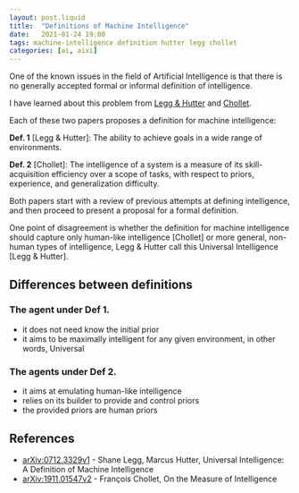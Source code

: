 ```yaml
---
layout: post.liquid
title:  "Definitions of Machine Intelligence"
date:   2021-01-24 19:00
tags: machine-intelligence definition hutter legg chollet
categories: [ai, aixi]
---
```


One of the known issues in the field of Artificial Intelligence is that
there is no generally accepted formal or informal definition of intelligence.

I have learned about this problem from [Legg & Hutter](https://arxiv.org/abs/0712.3329v1)
and [Chollet](https://arxiv.org/abs/1911.01547v2).

Each of these two papers proposes a definition for machine intelligence:

**Def. 1** [Legg & Hutter]: 
  The ability to achieve goals in a wide range of environments.

**Def. 2** [Chollet]: 
  The intelligence of a system is a measure of its skill-acquisition efficiency
  over a scope of tasks, with respect to priors, experience, and generalization difficulty. 

Both papers start with a review of previous attempts at defining intelligence, and then proceed to present
a proposal for a formal definition.

One point of disagreement is whether the definition for machine intelligence 
should capture only human-like intelligence [Chollet] or more general, non-human types of intelligence, 
Legg & Hutter call this Universal Intelligence [Legg & Hutter].

## Differences between definitions

### The agent under Def 1.

- it does not need know the initial prior
- it aims to be maximally intelligent for any given environment, in other words, Universal
  
### The agents under Def 2.

- it aims at emulating human-like intelligence
- relies on its builder to provide and control priors
- the provided priors are human priors

## References

- [arXiv:0712.3329v1](https://arxiv.org/abs/0712.3329v1) - Shane Legg, Marcus Hutter, Universal Intelligence: A Definition of Machine Intelligence
- [arXiv:1911.01547v2](https://arxiv.org/abs/1911.01547v2) - François Chollet, On the Measure of Intelligence
